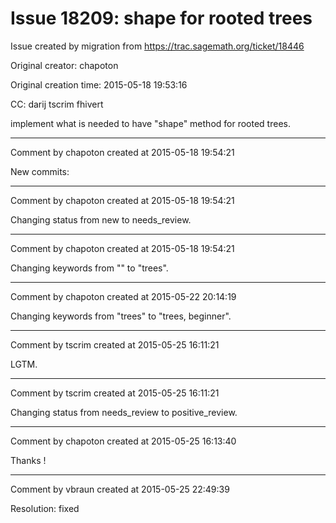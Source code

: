 # Issue 18209: shape for rooted trees

Issue created by migration from https://trac.sagemath.org/ticket/18446

Original creator: chapoton

Original creation time: 2015-05-18 19:53:16

CC:  darij tscrim fhivert

implement what is needed to have "shape" method for rooted trees.


---

Comment by chapoton created at 2015-05-18 19:54:21

New commits:


---

Comment by chapoton created at 2015-05-18 19:54:21

Changing status from new to needs_review.


---

Comment by chapoton created at 2015-05-18 19:54:21

Changing keywords from "" to "trees".


---

Comment by chapoton created at 2015-05-22 20:14:19

Changing keywords from "trees" to "trees, beginner".


---

Comment by tscrim created at 2015-05-25 16:11:21

LGTM.


---

Comment by tscrim created at 2015-05-25 16:11:21

Changing status from needs_review to positive_review.


---

Comment by chapoton created at 2015-05-25 16:13:40

Thanks !


---

Comment by vbraun created at 2015-05-25 22:49:39

Resolution: fixed
